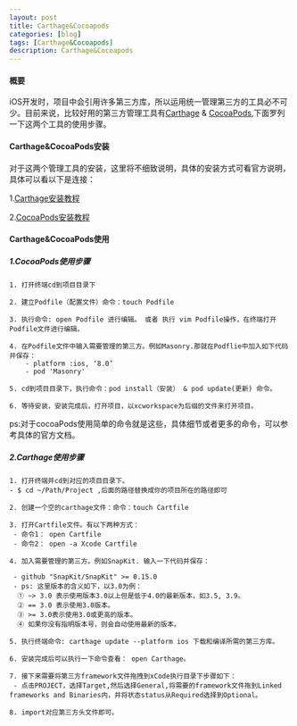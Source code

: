 ```yaml
---
layout: post
title: Carthage&Cocoapods
categories: [blog]
tags: [Carthage&Cocoapods]
description: Carthage&Cocoapods
---
```


#### 概要
  iOS开发时，项目中会引用许多第三方库，所以运用统一管理第三方的工具必不可少。目前来说，比较好用的第三方管理工具有[Carthage](https://github.com/Carthage/Carthage) & [CocoaPods](https://github.com/CocoaPods/CocoaPods),下面罗列一下这两个工具的使用步骤。
  
#### Carthage&CocoaPods安装
  对于这两个管理工具的安装，这里将不细致说明，具体的安装方式可看官方说明，具体可以看以下是连接：
  
  1.[Carthage安装教程](https://github.com/Carthage/Carthage)
  
  2.[CocoaPods安装教程](http://code4app.com/article/cocoapods-install-usage)
  
#### Carthage&CocoaPods使用

##### 1.CocoaPods使用步骤

```
1. 打开终端cd到项目目录下
	
2. 建立Podfile（配置文件）命令：touch Podfile
	
3. 执行命令: open Podfile 进行编辑。 或者 执行 vim Podfile操作，在终端打开Podfile文件进行编辑。

4. 在Podfile文件中输入需要管理的第三方。例如Masonry.那就在Podflie中加入如下代码并保存：
   	- platform :ios, ‘8.0’ 
	- pod 'Masonry'

5. cd到项目目录下，执行命令：pod install（安装） & pod update(更新) 命令。
	
6. 等待安装，安装完成后，打开项目，以xcworkspace为后缀的文件来打开项目。

```
ps:对于cocoaPods使用简单的命令就是这些，具体细节或者更多的命令，可以参考具体的官方文档。

##### 2.Carthage使用步骤

```
1. 打开终端并cd到对应的项目目录下。
- $ cd ~/Path/Project ,后面的路径替换成你的项目所在的路径即可

2. 创建一个空的carthage文件：命令：touch Cartfile

3. 打开Cartfile文件。有以下两种方式：
 - 命令1： open Cartfile
 - 命令2： open -a Xcode Cartfile
 
4. 加入需要管理的第三方。例如SnapKit. 输入一下代码并保存：

 - github "SnapKit/SnapKit" >= 0.15.0
 - ps: 这里版本的含义如下，以3.0为例：
  ① ~> 3.0 表示使用版本3.0以上但是低于4.0的最新版本，如3.5, 3.9。
  ② == 3.0 表示使用3.0版本。
  ③ >= 3.0表示使用3.0或更高的版本。
  ④ 如果你没有指明版本号，则会自动使用最新的版本。
 
5. 执行终端命令: carthage update --platform ios 下载和编译所需的第三方库。

6. 安装完成后可以执行一下命令查看： open Carthage。

7. 接下来需要将第三方framework文件拖拽到xCode执行目录下步骤如下：
 - 点击PROJECT，选择Target,然后选择General,将需要的framework文件拖到Linked frameworks and Binaries内，并将状态status从Required选择到Optional。

8. import对应第三方头文件即可。

```
 

  
  